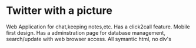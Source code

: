 # Twitter with a picture
Web Application for chat,keeping notes,etc.
Has a click2call feature.
Mobile first design.
Has a adminstration page 
for database management,
search/update with web browser access.
All symantic html, no div's

